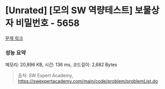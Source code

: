 # [Unrated] [모의 SW 역량테스트] 보물상자 비밀번호 - 5658 

[문제 링크](https://swexpertacademy.com/main/code/problem/problemDetail.do?contestProbId=AWXRUN9KfZ8DFAUo) 

### 성능 요약

메모리: 20,896 KB, 시간: 136 ms, 코드길이: 2,682 Bytes



> 출처: SW Expert Academy, https://swexpertacademy.com/main/code/problem/problemList.do